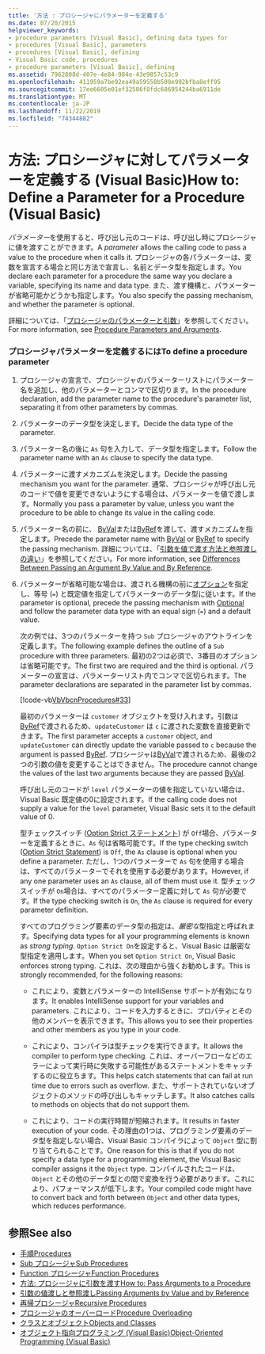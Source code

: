 ```yaml
---
title: '方法 : プロシージャにパラメーターを定義する'
ms.date: 07/20/2015
helpviewer_keywords:
- procedure parameters [Visual Basic], defining data types for
- procedures [Visual Basic], parameters
- procedures [Visual Basic], defining
- Visual Basic code, procedures
- procedure parameters [Visual Basic], defining
ms.assetid: 7962808d-407e-4e84-984e-43e9857c53c9
ms.openlocfilehash: 411959a7be92ea49a59558b508e992bfba8eff95
ms.sourcegitcommit: 17ee6605e01ef32506f8fdc686954244ba6911de
ms.translationtype: MT
ms.contentlocale: ja-JP
ms.lasthandoff: 11/22/2019
ms.locfileid: "74344882"
---
```

# <a name="how-to-define-a-parameter-for-a-procedure-visual-basic"></a><span data-ttu-id="25e74-102">方法: プロシージャに対してパラメーターを定義する (Visual Basic)</span><span class="sxs-lookup"><span data-stu-id="25e74-102">How to: Define a Parameter for a Procedure (Visual Basic)</span></span>
<span data-ttu-id="25e74-103">*パラメーター*を使用すると、呼び出し元のコードは、呼び出し時にプロシージャに値を渡すことができます。</span><span class="sxs-lookup"><span data-stu-id="25e74-103">A *parameter* allows the calling code to pass a value to the procedure when it calls it.</span></span> <span data-ttu-id="25e74-104">プロシージャの各パラメーターは、変数を宣言する場合と同じ方法で宣言し、名前とデータ型を指定します。</span><span class="sxs-lookup"><span data-stu-id="25e74-104">You declare each parameter for a procedure the same way you declare a variable, specifying its name and data type.</span></span> <span data-ttu-id="25e74-105">また、渡す機構と、パラメーターが省略可能かどうかも指定します。</span><span class="sxs-lookup"><span data-stu-id="25e74-105">You also specify the passing mechanism, and whether the parameter is optional.</span></span>  
  
 <span data-ttu-id="25e74-106">詳細については、「[プロシージャのパラメーターと引数](./procedure-parameters-and-arguments.md)」を参照してください。</span><span class="sxs-lookup"><span data-stu-id="25e74-106">For more information, see [Procedure Parameters and Arguments](./procedure-parameters-and-arguments.md).</span></span>  
  
### <a name="to-define-a-procedure-parameter"></a><span data-ttu-id="25e74-107">プロシージャパラメーターを定義するには</span><span class="sxs-lookup"><span data-stu-id="25e74-107">To define a procedure parameter</span></span>  
  
1. <span data-ttu-id="25e74-108">プロシージャの宣言で、プロシージャのパラメーターリストにパラメーター名を追加し、他のパラメーターとコンマで区切ります。</span><span class="sxs-lookup"><span data-stu-id="25e74-108">In the procedure declaration, add the parameter name to the procedure's parameter list, separating it from other parameters by commas.</span></span>  
  
2. <span data-ttu-id="25e74-109">パラメーターのデータ型を決定します。</span><span class="sxs-lookup"><span data-stu-id="25e74-109">Decide the data type of the parameter.</span></span>  
  
3. <span data-ttu-id="25e74-110">パラメーター名の後に `As` 句を入力して、データ型を指定します。</span><span class="sxs-lookup"><span data-stu-id="25e74-110">Follow the parameter name with an `As` clause to specify the data type.</span></span>  
  
4. <span data-ttu-id="25e74-111">パラメーターに渡すメカニズムを決定します。</span><span class="sxs-lookup"><span data-stu-id="25e74-111">Decide the passing mechanism you want for the parameter.</span></span> <span data-ttu-id="25e74-112">通常、プロシージャが呼び出し元のコードで値を変更できないようにする場合は、パラメーターを値で渡します。</span><span class="sxs-lookup"><span data-stu-id="25e74-112">Normally you pass a parameter by value, unless you want the procedure to be able to change its value in the calling code.</span></span>  
  
5. <span data-ttu-id="25e74-113">パラメーター名の前に、 [ByVal](../../../../visual-basic/language-reference/modifiers/byval.md)または[ByRef](../../../../visual-basic/language-reference/modifiers/byref.md)を渡して、渡すメカニズムを指定します。</span><span class="sxs-lookup"><span data-stu-id="25e74-113">Precede the parameter name with [ByVal](../../../../visual-basic/language-reference/modifiers/byval.md) or [ByRef](../../../../visual-basic/language-reference/modifiers/byref.md) to specify the passing mechanism.</span></span> <span data-ttu-id="25e74-114">詳細については、「[引数を値で渡す方法と参照渡しの違い](./differences-between-passing-an-argument-by-value-and-by-reference.md)」を参照してください。</span><span class="sxs-lookup"><span data-stu-id="25e74-114">For more information, see [Differences Between Passing an Argument By Value and By Reference](./differences-between-passing-an-argument-by-value-and-by-reference.md).</span></span>  
  
6. <span data-ttu-id="25e74-115">パラメーターが省略可能な場合は、渡される機構の前に[オプション](../../../../visual-basic/language-reference/modifiers/optional.md)を指定し、等号 (`=`) と既定値を指定してパラメーターのデータ型に従います。</span><span class="sxs-lookup"><span data-stu-id="25e74-115">If the parameter is optional, precede the passing mechanism with [Optional](../../../../visual-basic/language-reference/modifiers/optional.md) and follow the parameter data type with an equal sign (`=`) and a default value.</span></span>  
  
     <span data-ttu-id="25e74-116">次の例では、3つのパラメーターを持つ `Sub` プロシージャのアウトラインを定義します。</span><span class="sxs-lookup"><span data-stu-id="25e74-116">The following example defines the outline of a `Sub` procedure with three parameters.</span></span> <span data-ttu-id="25e74-117">最初の2つは必須で、3番目のオプションは省略可能です。</span><span class="sxs-lookup"><span data-stu-id="25e74-117">The first two are required and the third is optional.</span></span> <span data-ttu-id="25e74-118">パラメーターの宣言は、パラメーターリスト内でコンマで区切られます。</span><span class="sxs-lookup"><span data-stu-id="25e74-118">The parameter declarations are separated in the parameter list by commas.</span></span>  
  
     [!code-vb[VbVbcnProcedures#33](~/samples/snippets/visualbasic/VS_Snippets_VBCSharp/VbVbcnProcedures/VB/Class1.vb#33)]  
  
     <span data-ttu-id="25e74-119">最初のパラメーターは `customer` オブジェクトを受け入れます。引数は[ByRef](../../../../visual-basic/language-reference/modifiers/byref.md)で渡されるため、`updateCustomer` は `c` に渡された変数を直接更新できます。</span><span class="sxs-lookup"><span data-stu-id="25e74-119">The first parameter accepts a `customer` object, and `updateCustomer` can directly update the variable passed to `c` because the argument is passed [ByRef](../../../../visual-basic/language-reference/modifiers/byref.md).</span></span> <span data-ttu-id="25e74-120">プロシージャは[ByVal](../../../../visual-basic/language-reference/modifiers/byval.md)で渡されるため、最後の2つの引数の値を変更することはできません。</span><span class="sxs-lookup"><span data-stu-id="25e74-120">The procedure cannot change the values of the last two arguments because they are passed [ByVal](../../../../visual-basic/language-reference/modifiers/byval.md).</span></span>  
  
     <span data-ttu-id="25e74-121">呼び出し元のコードが `level` パラメーターの値を指定していない場合は、Visual Basic 既定値の0に設定されます。</span><span class="sxs-lookup"><span data-stu-id="25e74-121">If the calling code does not supply a value for the `level` parameter, Visual Basic sets it to the default value of 0.</span></span>  
  
     <span data-ttu-id="25e74-122">型チェックスイッチ ([Option Strict ステートメント](../../../../visual-basic/language-reference/statements/option-strict-statement.md)) が `Off`場合、パラメーターを定義するときに、`As` 句は省略可能です。</span><span class="sxs-lookup"><span data-stu-id="25e74-122">If the type checking switch ([Option Strict Statement](../../../../visual-basic/language-reference/statements/option-strict-statement.md)) is `Off`, the `As` clause is optional when you define a parameter.</span></span> <span data-ttu-id="25e74-123">ただし、1つのパラメーターで `As` 句を使用する場合は、すべてのパラメーターでそれを使用する必要があります。</span><span class="sxs-lookup"><span data-stu-id="25e74-123">However, if any one parameter uses an `As` clause, all of them must use it.</span></span> <span data-ttu-id="25e74-124">型チェックスイッチが `On`場合は、すべてのパラメーター定義に対して `As` 句が必要です。</span><span class="sxs-lookup"><span data-stu-id="25e74-124">If the type checking switch is `On`, the `As` clause is required for every parameter definition.</span></span>  
  
     <span data-ttu-id="25e74-125">すべてのプログラミング要素のデータ型の指定は、*厳密な*型指定と呼ばれます。</span><span class="sxs-lookup"><span data-stu-id="25e74-125">Specifying data types for all your programming elements is known as *strong typing*.</span></span> <span data-ttu-id="25e74-126">`Option Strict On`を設定すると、Visual Basic は厳密な型指定を適用します。</span><span class="sxs-lookup"><span data-stu-id="25e74-126">When you set `Option Strict On`, Visual Basic enforces strong typing.</span></span> <span data-ttu-id="25e74-127">これは、次の理由から強くお勧めします。</span><span class="sxs-lookup"><span data-stu-id="25e74-127">This is strongly recommended, for the following reasons:</span></span>  
  
    - <span data-ttu-id="25e74-128">これにより、変数とパラメーターの IntelliSense サポートが有効になります。</span><span class="sxs-lookup"><span data-stu-id="25e74-128">It enables IntelliSense support for your variables and parameters.</span></span> <span data-ttu-id="25e74-129">これにより、コードを入力するときに、プロパティとその他のメンバーを表示できます。</span><span class="sxs-lookup"><span data-stu-id="25e74-129">This allows you to see their properties and other members as you type in your code.</span></span>  
  
    - <span data-ttu-id="25e74-130">これにより、コンパイラは型チェックを実行できます。</span><span class="sxs-lookup"><span data-stu-id="25e74-130">It allows the compiler to perform type checking.</span></span> <span data-ttu-id="25e74-131">これは、オーバーフローなどのエラーによって実行時に失敗する可能性があるステートメントをキャッチするのに役立ちます。</span><span class="sxs-lookup"><span data-stu-id="25e74-131">This helps catch statements that can fail at run time due to errors such as overflow.</span></span> <span data-ttu-id="25e74-132">また、サポートされていないオブジェクトのメソッドの呼び出しもキャッチします。</span><span class="sxs-lookup"><span data-stu-id="25e74-132">It also catches calls to methods on objects that do not support them.</span></span>  
  
    - <span data-ttu-id="25e74-133">これにより、コードの実行時間が短縮されます。</span><span class="sxs-lookup"><span data-stu-id="25e74-133">It results in faster execution of your code.</span></span> <span data-ttu-id="25e74-134">その理由の1つは、プログラミング要素のデータ型を指定しない場合、Visual Basic コンパイラによって `Object` 型に割り当てられることです。</span><span class="sxs-lookup"><span data-stu-id="25e74-134">One reason for this is that if you do not specify a data type for a programming element, the Visual Basic compiler assigns it the `Object` type.</span></span> <span data-ttu-id="25e74-135">コンパイルされたコードは、`Object` とその他のデータ型との間で変換を行う必要があります。これにより、パフォーマンスが低下します。</span><span class="sxs-lookup"><span data-stu-id="25e74-135">Your compiled code might have to convert back and forth between `Object` and other data types, which reduces performance.</span></span>  
  
## <a name="see-also"></a><span data-ttu-id="25e74-136">参照</span><span class="sxs-lookup"><span data-stu-id="25e74-136">See also</span></span>

- [<span data-ttu-id="25e74-137">手順</span><span class="sxs-lookup"><span data-stu-id="25e74-137">Procedures</span></span>](./index.md)
- [<span data-ttu-id="25e74-138">Sub プロシージャ</span><span class="sxs-lookup"><span data-stu-id="25e74-138">Sub Procedures</span></span>](./sub-procedures.md)
- [<span data-ttu-id="25e74-139">Function プロシージャ</span><span class="sxs-lookup"><span data-stu-id="25e74-139">Function Procedures</span></span>](./function-procedures.md)
- [<span data-ttu-id="25e74-140">方法: プロシージャに引数を渡す</span><span class="sxs-lookup"><span data-stu-id="25e74-140">How to: Pass Arguments to a Procedure</span></span>](./how-to-pass-arguments-to-a-procedure.md)
- [<span data-ttu-id="25e74-141">引数の値渡しと参照渡し</span><span class="sxs-lookup"><span data-stu-id="25e74-141">Passing Arguments by Value and by Reference</span></span>](./passing-arguments-by-value-and-by-reference.md)
- [<span data-ttu-id="25e74-142">再帰プロシージャ</span><span class="sxs-lookup"><span data-stu-id="25e74-142">Recursive Procedures</span></span>](./recursive-procedures.md)
- [<span data-ttu-id="25e74-143">プロシージャのオーバーロード</span><span class="sxs-lookup"><span data-stu-id="25e74-143">Procedure Overloading</span></span>](./procedure-overloading.md)
- [<span data-ttu-id="25e74-144">クラスとオブジェクト</span><span class="sxs-lookup"><span data-stu-id="25e74-144">Objects and Classes</span></span>](../../../../visual-basic/programming-guide/language-features/objects-and-classes/index.md)
- [<span data-ttu-id="25e74-145">オブジェクト指向プログラミング (Visual Basic)</span><span class="sxs-lookup"><span data-stu-id="25e74-145">Object-Oriented Programming (Visual Basic)</span></span>](../../concepts/object-oriented-programming.md)
